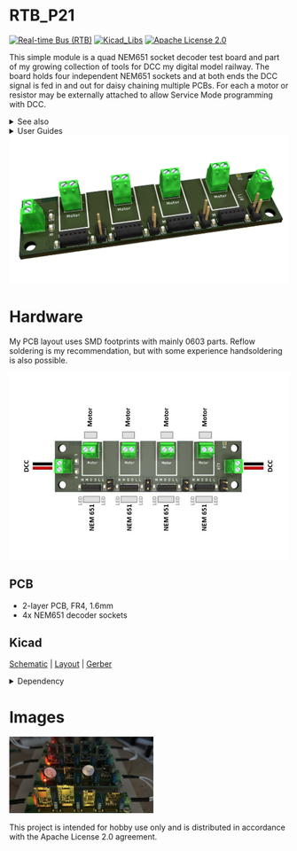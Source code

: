 # RTB_P21
[![Real-time Bus (RTB)](https://img.shields.io/badge/RTB_Project-FF6699)](https://www.rtb4dcc.de)
[![Kicad_Libs](https://img.shields.io/badge/Kicad_Libs-29C7FF)](https://github.com/git4dcc/RTB_SamacSys)
[![Apache License 2.0](https://img.shields.io/badge/license-Apache%20License%202.0-lightgray)](https://www.apache.org/licenses/LICENSE-2.0)

This simple module is a quad NEM651 socket decoder test board and part of my growing collection of tools for DCC my digital model railway. The board holds four independent NEM651 sockets and at both ends the DCC signal is fed in and out for daisy chaining multiple PCBs. For each a motor or resistor may be externally attached to allow Service Mode programming with DCC.

<details>
<summary>See also</summary>

- [RTB_P24](https://github.com/git4dcc/RTB_P24)

</details>

<details>
<summary>User Guides</summary>

- User Guide - DE
- User Guide - EN

</details>

<img src=supplemental/images/P21_main.jpg>

# Hardware
My PCB layout uses SMD footprints with mainly 0603 parts. Reflow soldering is my recommendation, but with some experience handsoldering is also possible.

<img src=supplemental/images/P21_top_connect.jpg>

## PCB
- 2-layer PCB, FR4, 1.6mm
- 4x NEM651 decoder sockets

## Kicad
[Schematic](doc/P24_schematic.pdf) | [Layout](doc/P24_layout.pdf) | [Gerber](gerber)

<details>
<summary>Dependency</summary>
<br>

:yellow_circle: Requires my Kicad project library [RTB_SamacSys](https://github.com/git4dcc/RTB_SamacSys) in the same directory tree.

</details>

# Images
<img src=supplemental/images/P21_usecase.jpg width=260>

This project is intended for hobby use only and is distributed in accordance with the Apache License 2.0 agreement.

